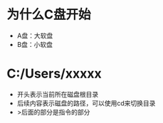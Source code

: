 # 为什么C盘开始

- A盘：大软盘
- B盘：小软盘

# C:/Users/xxxxx

- 开头表示当前所在磁盘根目录
- 后续内容表示磁盘的路径，可以使用cd来切换目录
- \>后面的部分是指令的部分
